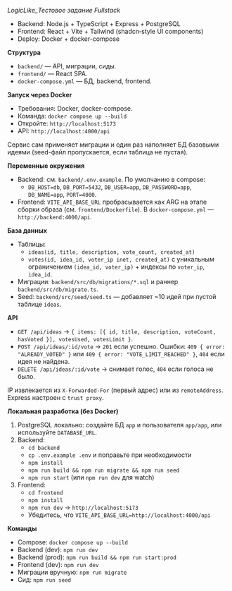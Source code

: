 *LogicLike_Тестовое задание Fullstack*

- Backend: Node.js + TypeScript + Express + PostgreSQL
- Frontend: React + Vite + Tailwind (shadcn‑style UI components)
- Deploy: Docker + docker-compose

**Структура**
- `backend/` — API, миграции, сиды.
- `frontend/` — React SPA.
- `docker-compose.yml` — БД, backend, frontend.

**Запуск через Docker**
- Требования: Docker, docker-compose.
- Команда: `docker compose up --build`
- Откройте: `http://localhost:5173`
- API: `http://localhost:4000/api`

Сервис сам применяет миграции и один раз наполняет БД базовыми идеями (seed-файл пропускается, если таблица не пустая).

**Переменные окружения**
- Backend: см. `backend/.env.example`. По умолчанию в compose:
  - `DB_HOST=db`, `DB_PORT=5432`, `DB_USER=app`, `DB_PASSWORD=app`, `DB_NAME=app`, `PORT=4000`.
- Frontend: `VITE_API_BASE_URL` пробрасывается как ARG на этапе сборки образа (см. `frontend/Dockerfile`). В `docker-compose.yml` — `http://backend:4000/api`.

**База данных**
- Таблицы:
  - `ideas(id, title, description, vote_count, created_at)`
  - `votes(id, idea_id, voter_ip inet, created_at)` с уникальным ограничением `(idea_id, voter_ip)` + индексы по `voter_ip`, `idea_id`.
- Миграции: `backend/src/db/migrations/*.sql` и раннер `backend/src/db/migrate.ts`.
- Seed: `backend/src/seed/seed.ts` — добавляет ~10 идей при пустой таблице `ideas`.

**API**
- `GET /api/ideas` → `{ items: [{ id, title, description, voteCount, hasVoted }], votesUsed, votesLimit }`.
- `POST /api/ideas/:id/vote` → `201` если успешно. Ошибки: `409 { error: "ALREADY_VOTED" }` или `409 { error: "VOTE_LIMIT_REACHED" }`, `404` если идея не найдена.
- `DELETE /api/ideas/:id/vote` → снимает голос, `404` если голоса не было.

IP извлекается из `X-Forwarded-For` (первый адрес) или из `remoteAddress`. Express настроен с `trust proxy`.

**Локальная разработка (без Docker)**
1) PostgreSQL локально: создайте БД `app` и пользователя `app/app`, или используйте `DATABASE_URL`.
2) Backend:
   - `cd backend`
   - `cp .env.example .env` и поправьте при необходимости
   - `npm install`
   - `npm run build && npm run migrate && npm run seed`
   - `npm run start` (или `npm run dev` для watch)
3) Frontend:
   - `cd frontend`
   - `npm install`
   - `npm run dev` → `http://localhost:5173`
   - Убедитесь, что `VITE_API_BASE_URL=http://localhost:4000/api`

**Команды**
- Compose: `docker compose up --build`
- Backend (dev): `npm run dev`
- Backend (prod): `npm run build && npm run start:prod`
- Frontend (dev): `npm run dev`
- Миграции вручную: `npm run migrate`
- Сид: `npm run seed`
